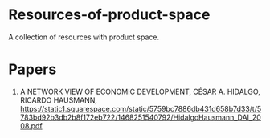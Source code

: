 # Resources-of-product-space 
A collection of resources with product space.
# Papers

1. A NETWORK VIEW OF ECONOMIC DEVELOPMENT, CÉSAR A. HIDALGO, RICARDO HAUSMANN, https://static1.squarespace.com/static/5759bc7886db431d658b7d33/t/5783bd92b3db2b8f172eb722/1468251540792/HidalgoHausmann_DAI_2008.pdf
